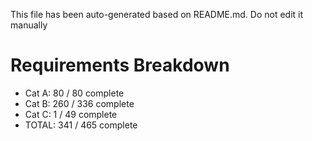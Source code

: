 This file has been auto-generated based on README.md. Do not edit it manually

# Requirements Breakdown

- Cat A:  80 / 80 complete
- Cat B:  260 / 336 complete
- Cat C:  1 / 49 complete
- TOTAL:  341 / 465 complete
